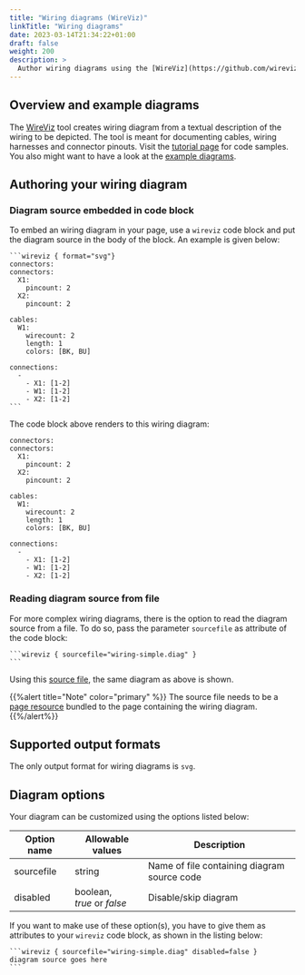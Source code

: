 ```yaml
---
title: "Wiring diagrams (WireViz)"
linkTitle: "Wiring diagrams"
date: 2023-03-14T21:34:22+01:00
draft: false
weight: 200
description: >
  Author wiring diagrams using the [WireViz](https://github.com/wireviz/WireViz) tool.
---
```

## Overview and example diagrams

The [WireViz](https://github.com/wireviz/WireViz) tool creates wiring diagram from a textual description of the wiring to be depicted. The tool is meant for documenting cables, wiring harnesses and connector pinouts. Visit the [tutorial page](http://blockdiag.com/en/actdiag/) for code samples.
You also might want to have a look at the [example diagrams](https://github.com/wireviz/WireViz/blob/master/examples/readme.md).

## Authoring your wiring diagram

### Diagram source embedded in code block

To embed an wiring diagram in your page, use a `wireviz` code block and put the diagram source in the body of the block. An example is given below:

````
```wireviz { format="svg"}
connectors:
connectors:
  X1:
    pincount: 2
  X2:
    pincount: 2

cables:
  W1:
    wirecount: 2
    length: 1
    colors: [BK, BU]

connections:
  -
    - X1: [1-2]
    - W1: [1-2]
    - X2: [1-2]
```
````

The code block above renders to this wiring diagram:

```wireviz { format="svg"}
connectors:
connectors:
  X1:
    pincount: 2
  X2:
    pincount: 2

cables:
  W1:
    wirecount: 2
    length: 1
    colors: [BK, BU]

connections:
  -
    - X1: [1-2]
    - W1: [1-2]
    - X2: [1-2]
```

### Reading diagram source from file

For more complex wiring diagrams, there is the option to read the diagram source from a file. To do so, pass the parameter `sourcefile` as attribute of the code block:

````
```wireviz { sourcefile="wiring-simple.diag" }
```
````

Using this [source file](wiring-simple.diag), the same diagram as above is shown.

{{%alert title="Note" color="primary" %}}
The source file needs to be a [page resource](https://gohugo.io/content-management/page-resources/) bundled to the page containing the wiring diagram.
{{%/alert%}}

## Supported output formats

The only  output format for wiring diagrams is `svg`.

## Diagram options

Your diagram can be customized using the options listed below: 

| Option name     | Allowable values                                  | Description                                  |
|-----------------|---------------------------------------------------|----------------------------------------------|
| sourcefile      | string                                            | Name of file containing diagram source code  |
| disabled        | boolean,<br>_true_ or _false_                     | Disable/skip diagram                         |

If you want to make use of these option(s), you have to give them as attributes to your `wireviz` code block, as shown in the listing below:

````
```wireviz { sourcefile="wiring-simple.diag" disabled=false }
diagram source goes here
```
````
